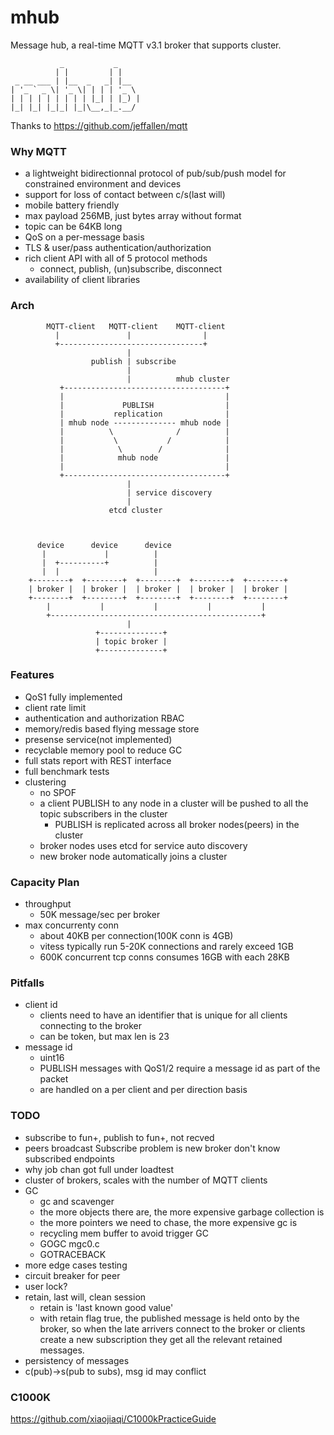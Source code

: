 mhub
====

Message hub, a real-time MQTT v3.1 broker that supports cluster.
                                                       
               _           _     
              | |         | |    
     _ __ ___ | |__  _   _| |__  
    | '_ ` _ \| '_ \| | | | '_ \ 
    | | | | | | | | | |_| | |_) |
    |_| |_| |_|_| |_|\__,_|_.__/ 
                                 

Thanks to https://github.com/jeffallen/mqtt

### Why MQTT

* a lightweight bidirectionnal protocol of pub/sub/push model for constrained environment and devices
* support for loss of contact between c/s(last will)
* mobile battery friendly
* max payload 256MB, just bytes array without format
* topic can be 64KB long
* QoS on a per-message basis
* TLS & user/pass authentication/authorization
* rich client API with all of 5 protocol methods
  - connect, publish, (un)subscribe, disconnect
* availability of client libraries

### Arch

            MQTT-client   MQTT-client    MQTT-client 
              |               |                |
              +--------------------------------+
                              |
                      publish | subscribe
                              |
                              |          mhub cluster
               +------------------------------------+
               |                                    |
               |             PUBLISH                |
               |           replication              |
               | mhub node -------------- mhub node |
               |          \              /          |
               |           \           /            |
               |            \        /              |
               |            mhub node               |
               |                                    |
               +------------------------------------+
                              |
                              | service discovery
                              |
                          etcd cluster



          device      device      device    
           |             |          |
           |  +----------+          |
           |  |                     |
        +--------+  +--------+  +--------+  +--------+  +--------+
        | broker |  | broker |  | broker |  | broker |  | broker |
        +--------+  +--------+  +--------+  +--------+  +--------+
            |           |           |           |           |
            +-----------------------------------------------+
                              |
                       +--------------+
                       | topic broker |
                       +--------------+


### Features

*   QoS1 fully implemented
*   client rate limit
*   authentication and authorization RBAC
*   memory/redis based flying message store
*   presense service(not implemented)
*   recyclable memory pool to reduce GC
*   full stats report with REST interface
*   full benchmark tests
*   clustering
    - no SPOF
    - a client PUBLISH to any node in a cluster will be pushed to all the topic subscribers in the cluster
       - PUBLISH is replicated across all broker nodes(peers) in the cluster
    - broker nodes uses etcd for service auto discovery
    - new broker node automatically joins a cluster

### Capacity Plan

* throughput
  - 50K message/sec per broker
* max concurrenty conn
  - about 40KB per connection(100K conn is 4GB)
  - vitess typically run 5-20K connections and rarely exceed 1GB
  - 600K concurrent tcp conns consumes 16GB with each 28KB

### Pitfalls

* client id
  - clients need to have an identifier that is unique for all clients connecting to the broker
  - can be token, but max len is 23
* message id
  - uint16
  - PUBLISH messages with QoS1/2 require a message id as part of the packet
  - are handled on a per client and per direction basis

### TODO

*   subscribe to fun+, publish to fun+, not recved
*   peers broadcast Subscribe problem is new broker don't know subscribed endpoints
*   why job chan got full under loadtest
*   cluster of brokers, scales with the number of MQTT clients
*   GC
    - gc and scavenger
    - the more objects there are, the more expensive garbage collection is
    - the more pointers we need to chase, the more expensive gc is
    - recycling mem buffer to avoid trigger GC
    - GOGC mgc0.c
    - GOTRACEBACK
*   more edge cases testing
*   circuit breaker for peer
*   user lock?
*   retain, last will, clean session
    - retain is 'last known good value'
    - with retain flag true, the published message is held onto by the broker, so when the late arrivers connect to the broker or clients create a new subscription they get all the relevant retained messages.
*   persistency of messages
*   c(pub)->s(pub to subs), msg id may conflict

### C1000K

https://github.com/xiaojiaqi/C1000kPracticeGuide
